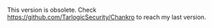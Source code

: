 This version is obsolete. Check https://github.com/TarlogicSecurity/Chankro to reach my last version.

